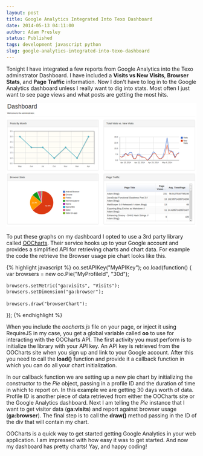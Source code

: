 ```yaml
---
layout: post
title: Google Analytics Integrated Into Texo Dashboard
date: 2014-05-13 04:11:00
author: Adam Presley
status: Published
tags: development javascript python
slug: google-analytics-integrated-into-texo-dashboard
---
```

Tonight I have integrated a few reports from Google Analytics into the Texo adminstrator Dashboard. I have included a **Visits vs New Visits**, **Browser Stats**, and **Page Traffic** information. Now I don't have to log in to the Google Analytics dashboard unless I really want to dig into stats. Most often I just want to see page views and what posts are getting the most hits.

![Google Analytics Screenshot](/assets/adampresley/images/posts/texo-dashboard-google-analytics.png)

<!-- excerpt -->

To put these graphs on my dashboard I opted to use a 3rd party library called [OOCharts](http://oocharts.com/). Their service hooks up to your Google account and provides a simplified API for retrieving charts and chart data. For example the code the retrieve the Browser usage pie chart looks like this.

{% highlight javascript %}
oo.setAPIKey("MyAPIKey");
oo.load(function() {
    var
       browsers = new oo.Pie("MyProfileId", "30d");

    browsers.setMetric("ga:visits", "Visits");
    browsers.setDimension("ga:browser");

    browsers.draw("browserChart");
});
{% endhighlight %}

When you include the *oocharts.js* file on your page, or inject it using RequireJS in my case, you get a global variable called **oo** to use for interacting with the OOCharts API. The first activity you must perform is to initialize the library with your API key. An API key is retrieved from the OOCharts site when you sign up and link to your Google account. After this you need to call the **load()** function and provide it a callback function in which you can do all your chart initialization.

In our callback function we are setting up a new pie chart by initializing the constructor to the *Pie* object, passing in a profile ID and the duration of time in which to report on. In this example we are getting 30 days worth of data. Profile ID is another piece of data retrieved from either the OOCharts site or the Google Analytics dashboard. Next I am telling the *Pie* instance that I want to get visitor data (**ga:visits**) and report against browser usage (**ga:browser**). The final step is to call the **draw()** method passing in the ID of the div that will contain my chart.

OOCharts is a quick way to get started getting Google Analytics in your web application. I am impressed with how easy it was to get started. And now my dashboard has pretty charts! Yay, and happy coding!